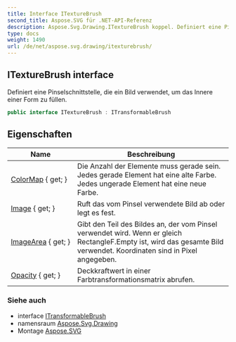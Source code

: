 ```yaml
---
title: Interface ITextureBrush
second_title: Aspose.SVG für .NET-API-Referenz
description: Aspose.Svg.Drawing.ITextureBrush koppel. Definiert eine Pinselschnittstelle die ein Bild verwendet um das Innere einer Form zu füllen.
type: docs
weight: 1490
url: /de/net/aspose.svg.drawing/itexturebrush/
---
```

## ITextureBrush interface

Definiert eine Pinselschnittstelle, die ein Bild verwendet, um das Innere einer Form zu füllen.

```csharp
public interface ITextureBrush : ITransformableBrush
```

## Eigenschaften

| Name | Beschreibung |
| --- | --- |
| [ColorMap](../../aspose.svg.drawing/itexturebrush/colormap/) { get; } | Die Anzahl der Elemente muss gerade sein. Jedes gerade Element hat eine alte Farbe. Jedes ungerade Element hat eine neue Farbe. |
| [Image](../../aspose.svg.drawing/itexturebrush/image/) { get; } | Ruft das vom Pinsel verwendete Bild ab oder legt es fest. |
| [ImageArea](../../aspose.svg.drawing/itexturebrush/imagearea/) { get; } | Gibt den Teil des Bildes an, der vom Pinsel verwendet wird. Wenn er gleich RectangleF.Empty ist, wird das gesamte Bild verwendet. Koordinaten sind in Pixel angegeben. |
| [Opacity](../../aspose.svg.drawing/itexturebrush/opacity/) { get; } | Deckkraftwert in einer Farbtransformationsmatrix abrufen. |

### Siehe auch

* interface [ITransformableBrush](../itransformablebrush/)
* namensraum [Aspose.Svg.Drawing](../../aspose.svg.drawing/)
* Montage [Aspose.SVG](../../)


